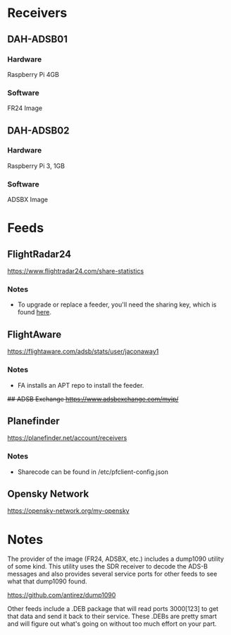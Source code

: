 # Receivers

## DAH-ADSB01
### Hardware
Raspberry Pi 4GB
### Software
FR24 Image
## DAH-ADSB02
### Hardware
Raspberry Pi 3, 1GB
### Software
ADSBX Image

# Feeds
## FlightRadar24
https://www.flightradar24.com/share-statistics
### Notes
* To upgrade or replace a feeder, you'll need the sharing key, which is found [here](https://www.flightradar24.com/account/data-sharing).
## FlightAware
https://flightaware.com/adsb/stats/user/jaconaway1
### Notes
* FA installs an APT repo to install the feeder.

~~## ADSB Exchange
https://www.adsbexchange.com/myip/~~
## Planefinder
https://planefinder.net/account/receivers
### Notes
* Sharecode can be found in /etc/pfclient-config.json
## Opensky Network
https://opensky-network.org/my-opensky

# Notes
The provider of the image (FR24, ADSBX, etc.) includes a dump1090 utility of some kind. This utility uses the SDR receiver to decode the ADS-B messages and also provides several service ports for other feeds to see what that dump1090 found.

https://github.com/antirez/dump1090

Other feeds include a .DEB package that will read ports 3000[123] to get that data and send it back to their service. These .DEBs are pretty smart and will figure out what's going on without too much effort on your part.
